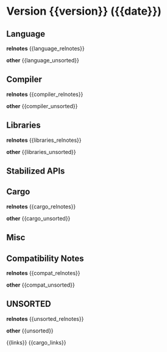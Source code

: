 Version {{version}} ({{date}})
==========================

Language
--------
**relnotes**
{{language_relnotes}}

**other**
{{language_unsorted}}

Compiler
--------
**relnotes**
{{compiler_relnotes}}

**other**
{{compiler_unsorted}}

Libraries
---------
**relnotes**
{{libraries_relnotes}}

**other**
{{libraries_unsorted}}

Stabilized APIs
---------------

Cargo
-----
**relnotes**
{{cargo_relnotes}}

**other**
{{cargo_unsorted}}

Misc
----

Compatibility Notes
-------------------
**relnotes**
{{compat_relnotes}}

**other**
{{compat_unsorted}}

UNSORTED
--------
**relnotes**
{{unsorted_relnotes}}

**other**
{{unsorted}}

{{links}}
{{cargo_links}}


